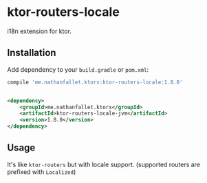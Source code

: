 # ktor-routers-locale

i18n extension for ktor.

## Installation

Add dependency to your `build.gradle` or `pom.xml`:

```groovy
compile 'me.nathanfallet.ktorx:ktor-routers-locale:1.8.0'
```

```xml

<dependency>
    <groupId>me.nathanfallet.ktorx</groupId>
    <artifactId>ktor-routers-locale-jvm</artifactId>
    <version>1.8.0</version>
</dependency>
```

## Usage

It's like `ktor-routers` but with locale support. (supported routers are prefixed with `Localized`)

